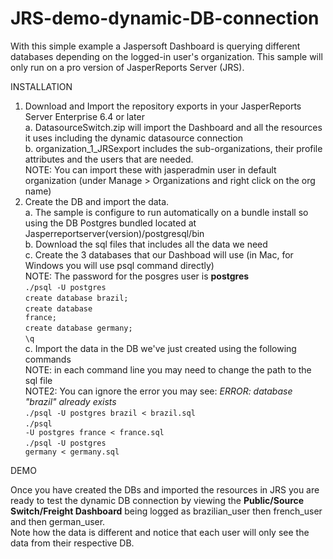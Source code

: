 # JRS-demo-dynamic-DB-connection
With this simple example a Jaspersoft Dashboard is querying different databases depending on the logged-in user's organization.
This sample will only run on a pro version of JasperReports Server (JRS).

INSTALLATION

1. Download and Import the repository exports in your JasperReports Server Enterprise 6.4 or later</br>
  a. DatasourceSwitch.zip will import the Dashboard and all the resources it uses including the dynamic datasource connection</br>
  b. organization_1_JRSexport includes the sub-organizations, their profile attributes and the users that are needed.</br>
  NOTE: You can import these with jasperadmin user in default organization (under Manage > Organizations and right click on the org name)</br>
2. Create the DB and import the data.</br>
  a. The sample is configure to run automatically on a bundle install so using the DB Postgres bundled located at Jasperreportserver(version)/postgresql/bin</br>
  b. Download the sql files that includes all the data we need</br>
  c. Create the 3 databases that our Dashboad will use (in Mac, for Windows you will use psql command directly)</br>
  NOTE: The password for the posgres user is **postgres**</br>
<code>./psql -U postgres</code></br>
<code>create database brazil;</code></br>
<code>create database france;</code></br>
<code>create database germany;</code></br>
<code>\q</code></br>
  c.  Import the data in the DB we've just created using the following commands</br>
  NOTE: in each command line you may need to change the path to the sql file</br>
  NOTE2: You can ignore the error you may see: *ERROR: database "brazil" already exists*</br>
<code>./psql -U postgres brazil < brazil.sql</code></br>
<code>./psql -U postgres france < france.sql</code></br>
<code>./psql -U postgres germany < germany.sql</code></br>

DEMO

Once you have created the DBs and imported the resources in JRS you are ready to test the dynamic DB connection by viewing the **Public/Source Switch/Freight Dashboard** being logged as brazilian_user then french_user and then german_user.</br>
Note how the data is different and notice that each user will only see the data from their respective DB.
